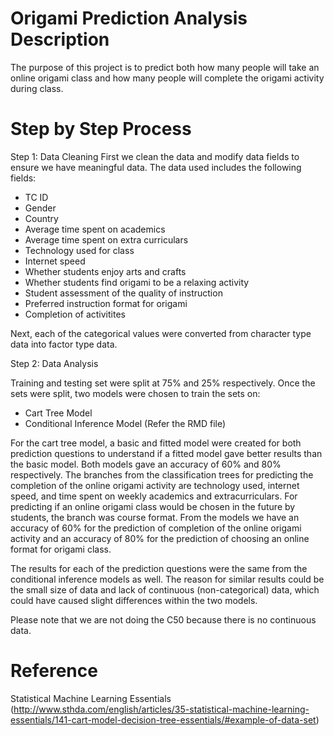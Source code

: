 # Origami Prediction Analysis Description

The purpose of this project is to predict both how many people will take an online origami class and how many people will complete the origami activity during class.

# Step by Step Process

Step 1: Data Cleaning
First we clean the data and modify data fields to ensure we have meaningful data. The data used includes the following fields:

* TC ID
* Gender
* Country
* Average time spent on academics
* Average time spent on extra curriculars
* Technology used for class
* Internet speed
* Whether students enjoy arts and crafts
* Whether students find origami to be a relaxing activity
* Student assessment of the quality of instruction
* Preferred instruction format for origami
* Completion of activitites 

Next, each of the categorical values were converted from character type data into factor type data. 

Step 2: Data Analysis 

Training and testing set were split at 75% and 25% respectively. Once the sets were split, two models were chosen to train the sets on:

* Cart Tree Model
* Conditional Inference Model (Refer the RMD file)

For the cart tree model, a basic and fitted model were created for both prediction questions to understand if a fitted model gave better results than the basic model. Both models gave an accuracy of 60% and 80% respectively. The branches from the classification trees for predicting the completion of the online origami activity are technology used, internet speed, and time spent on weekly academics and extracurriculars. For predicting if an online origami class would be chosen in the future by students, the branch was course format. From the models we have an accuracy of 60% for the prediction of completion of the online origami activity and an accuracy of 80% for the prediction of choosing an online format for origami class. 

The results for each of the prediction questions were the same from the conditional inference models as well. The reason for similar results could be the small size of data and lack of continuous (non-categorical) data, which could have caused slight differences within the two models.

Please note that we are not doing the C50 because there is no continuous data.

# Reference

Statistical Machine Learning Essentials (http://www.sthda.com/english/articles/35-statistical-machine-learning-essentials/141-cart-model-decision-tree-essentials/#example-of-data-set)
